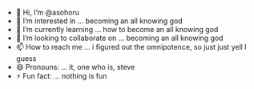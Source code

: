 - 👋 Hi, I’m @asohoru
- 👀 I’m interested in ... becoming an all knowing god
- 🌱 I’m currently learning ... how to become an all knowing god
- 💞️ I’m looking to collaborate on ... becoming an all knowing god
- 📫 How to reach me ... i figured out the omnipotence, so just just yell I guess
- 😄 Pronouns: ... it, one who is, steve
- ⚡ Fun fact: ... nothing is fun

<!---
asohoru/asohoru is a ✨ special ✨ repository because its `README.md` (this file) appears on your GitHub profile.
You can click the Preview link to take a look at your changes.
--->
